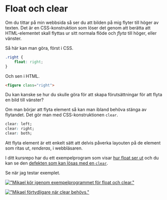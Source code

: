 Float och clear
=======================

Om du tittar på min webbsida så ser du att bilden på mig flyter till höger av texten. Det är en CSS-konstruktion som löser det genom att berätta att HTML-elementet skall flyttas ur sitt normala flöde och *flyta* till höger, eller vänster.

Så här kan man göra, först i CSS.

```css
.right {
    float: right;
}
```

Och sen i HTML.

```html
<figure class="right">
```

Du kan kanske se hur du skulle göra för att skapa förutsättningar för att flyta en bild till vänster?

Om man börjar att flyta element så kan man ibland behöva stänga av flytandet. Det gör man med CSS-konstruktionen `clear`.

```css
clear: left;
clear: right;
clear: both;
```

Att flyta element är ett enkelt sätt att delvis påverka layouten på de element som ritas ut, *renderas*, i webbläsaren.

I ditt kursrepo har du ett exempelprogram som visar [hur float ser ut](float.html) och du kan se den [defekten som kan lösas med en `clear`](/float-clear.html).

Se när jag testar exemplet.

[!["Mikael kör igenom exempelprogrammet för float och clear."](https://img.youtube.com/vi/tOjFaCwtSJU/0.jpg)](https://www.youtube.com/watch?v=tOjFaCwtSJU)

[!["Mikael förtydligare när clear behövs."](https://img.youtube.com/vi/_j1XRxKtgEs/0.jpg)](https://www.youtube.com/watch?v=_j1XRxKtgEs)
